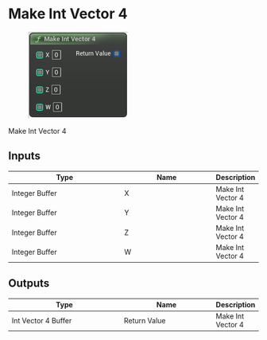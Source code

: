 # Make Int Vector 4

<div align="left" data-full-width="false">

<figure><img src="Make_Int_Vector_4.png" alt=""><figcaption></figcaption></figure>

</div>

Make Int Vector 4

## Inputs

<table>
<thead><tr><th width="250">Type</th><th width="200">Name</th><th>Description</th></tr></thead>
<tbody>
<tr><td>Integer Buffer</td><td>X</td><td>Make Int Vector 4</td></tr>
<tr><td>Integer Buffer</td><td>Y</td><td>Make Int Vector 4</td></tr>
<tr><td>Integer Buffer</td><td>Z</td><td>Make Int Vector 4</td></tr>
<tr><td>Integer Buffer</td><td>W</td><td>Make Int Vector 4</td></tr>
</tbody>
</table>

## Outputs

<table>
<thead><tr><th width="250">Type</th><th width="200">Name</th><th>Description</th></tr></thead>
<tbody>
<tr><td>Int Vector 4 Buffer</td><td>Return Value</td><td>Make Int Vector 4</td></tr>
</tbody>
</table>